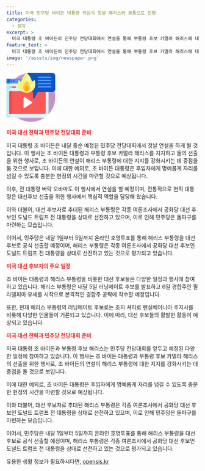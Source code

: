 ```yaml
---
title: 미국 민주당 바이든 대통령 취임식 첫날 해리스와 공통으로 진행
categories:
  - 정치
excerpt: >
  미국 대통령 조 바이든이 민주당 전당대회에서 연설을 통해 부통령 후보 카멀라 해리스에 대한 지지를 재확인하고, 이 후 함께 미국을 공략할 예정이다. 해리스는 러닝메이트 후보로 추대되어 도널드 트럼프 전 대통령과의 대선에서 기세를 올리고 있다. 버락 오바마 전 대통령도 이 대회에서 연설할 예정이며, 민주당은 한층 더 강화된 대선 체제로 돌파구를 모색하고 있다.
feature_text: >
  미국 대통령 조 바이든이 민주당 전당대회에서 연설을 통해 부통령 후보 카멀라 해리스에 대한 지지를 재확인하고, 이 후 함께 미국을 공략할 예정이다. 해리스는 러닝메이트 후보로 추대되어 도널드 트럼프 전 대통령과의 대선에서 기세를 올리고 있다. 버락 오바마 전 대통령도 이 대회에서 연설할 예정이며, 민주당은 한층 더 강화된 대선 체제로 돌파구를 모색하고 있다.
image: '/assets/img/newspaper.png'
---
```


<p><img src="/assets/img/news.png" alt="rentncar 속보" /></p>

<p><b><span style="color: #ee2323;">미국 대선 전략과 민주당 전당대회 준비</span></b></p>

<p>미국 대통령 조 바이든은 내달 중순 예정된 민주당 전당대회에서 첫날 연설을 하게 될 것입니다. 이 행사는 조 바이든 대통령과 부통령 후보 카멀라 해리스를 지지하고 둘의 선출을 위한 행사로, 조 바이든의 연설이 해리스 부통령에 대한 지지를 강화시키는 데 중점을 둘 것으로 보입니다. 이에 대한 예의로, 조 바이든 대통령은 후임자에게 명예롭게 자리를 넘길 수 있도록 충분한 헌정의 시간을 마련할 것으로 예상됩니다. </p>

<p>이후, 전 대통령 버락 오바마도 이 행사에서 연설을 할 예정이며, 전통적으로 현직 대통령은 대선후보 선출을 위한 행사에서 핵심적 역할을 담당해 왔습니다. </p>

<p>이와 더불어, 대선 후보자로 추대된 해리스 부통령은 각종 여론조사에서 공화당 대선 후보인 도널드 트럼프 전 대통령을 상대로 선전하고 있으며, 이로 인해 민주당은 돌파구를 마련하는 모습입니다. </p>

<p>이어서, 민주당은 내달 1일부터 5일까지 온라인 호명투표를 통해 해리스 부통령을 대선 후보로 공식 선출할 예정이며, 해리스 부통령은 각종 여론조사에서 공화당 대선 후보인 도널드 트럼프 전 대통령을 상대로 선전하고 있는 것으로 평가되고 있습니다.</p>

<p><b><span style="color: #ee2323;">미국 대선 후보자의 주요 일정</span></b></p>

<p>조 바이든 대통령과 해리스 부통령을 비롯한 대선 후보들은 다양한 일정과 행사에 참여하고 있습니다. 해리스 부통령은 내달 5일 러닝메이트 후보를 발표하고 6일 경합주인 필라델피아 유세를 시작으로 본격적인 경합주 공략에 착수할 예정입니다. </p>

<p>또한, 현재 해리스 부통령의 러닝메이트 후보로는 조지 셔피로 펜실베이니아 주지사를 비롯해 다양한 인물들이 거론되고 있습니다. 이에 따라, 대선 후보들의 활발한 활동이 예상되고 있습니다.</p>

<p><b><span style="color: #ee2323;">미국 대선 전략과 민주당 전당대회 준비</span></b></p>

<p>미국 대통령 조 바이든과 부통령 후보 해리스는 민주당 전당대회를 앞두고 예정된 다양한 일정에 참여하고 있습니다. 이 행사는 조 바이든 대통령과 부통령 후보 카멀라 해리스의 선출을 위한 행사로, 조 바이든의 연설이 해리스 부통령에 대한 지지를 강화시키는 데 중점을 둘 것으로 보입니다. </p>

<p>이에 대한 예의로, 조 바이든 대통령은 후임자에게 명예롭게 자리를 넘길 수 있도록 충분한 헌정의 시간을 마련할 것으로 예상됩니다. </p>

<p>이와 더불어, 대선 후보자로 추대된 해리스 부통령은 각종 여론조사에서 공화당 대선 후보인 도널드 트럼프 전 대통령을 상대로 선전하고 있으며, 이로 인해 민주당은 돌파구를 마련하는 모습입니다. </p>

<p>이어서, 민주당은 내달 1일부터 5일까지 온라인 호명투표를 통해 해리스 부통령을 대선 후보로 공식 선출할 예정이며, 해리스 부통령은 각종 여론조사에서 공화당 대선 후보인 도널드 트럼프 전 대통령을 상대로 선전하고 있는 것으로 평가되고 있습니다.</p>
유용한 생활 정보가 필요하시다면, <a href="https://opensis.kr" rel="dofollow">opensis.kr</a>


